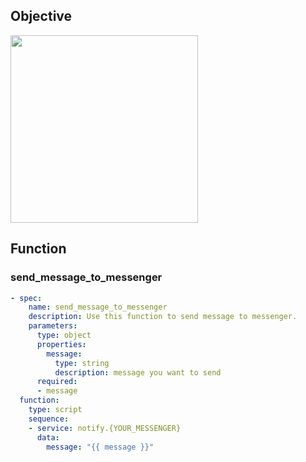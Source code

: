 ## Objective
<img width="300" src="https://github.com/jekalmin/extended_openai_conversation/assets/2917984/16dc4ca0-c823-4dfe-a2b7-1ba7623acc70">

## Function

### send_message_to_messenger
```yaml
- spec:
    name: send_message_to_messenger
    description: Use this function to send message to messenger.
    parameters:
      type: object
      properties:
        message:
          type: string
          description: message you want to send
      required:
      - message
  function:
    type: script
    sequence:
    - service: notify.{YOUR_MESSENGER}
      data:
        message: "{{ message }}"
```